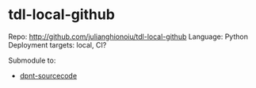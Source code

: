 # tdl-local-github

Repo: http://github.com/julianghionoiu/tdl-local-github
Language: Python
Deployment targets: local, CI?

Submodule to:

- [dpnt-sourcecode](dpnt-sourcecode.md)